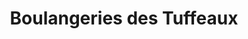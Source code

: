 ---
title: "Boulangeries des Tuffeaux"
url: /saumur/boulangeries-des-tuffeaux/
shop: boulangerie
---